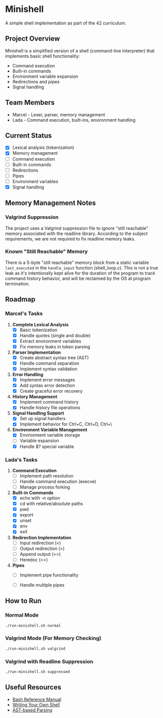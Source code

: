 # Minishell

A simple shell implementation as part of the 42 curriculum.

## Project Overview

Minishell is a simplified version of a shell (command-line interpreter) that implements basic shell functionality:
- Command execution
- Built-in commands
- Environment variable expansion
- Redirections and pipes
- Signal handling

## Team Members

- Marcel - Lexer, parser, memory management
- Lada - Command execution, built-ins, environment handling

## Current Status

- [x] Lexical analysis (tokenization)
- [x] Memory management
- [ ] Command execution
- [ ] Built-in commands
- [ ] Redirections
- [ ] Pipes
- [ ] Environment variables
- [x] Signal handling

## Memory Management Notes

### Valgrind Suppression

The project uses a Valgrind suppression file to ignore "still reachable" memory associated with the readline library. According to the subject requirements, we are not required to fix readline memory leaks.

### Known "Still Reachable" Memory

There is a 5-byte "still reachable" memory block from a static variable `last_executed` in the `handle_input` function (shell_loop.c). This is not a true leak as it's intentionally kept alive for the duration of the program to track command history behavior, and will be reclaimed by the OS at program termination.

## Roadmap

### Marcel's Tasks
1. **Complete Lexical Analysis**
   - [x] Basic tokenization
   - [x] Handle quotes (single and double)
   - [x] Extract environment variables
   - [x] Fix memory leaks in token parsing

2. **Parser Implementation**
   - [x] Create abstract syntax tree (AST)
   - [x] Handle command separation
   - [x] Implement syntax validation

3. **Error Handling**
   - [x] Implement error messages
   - [x] Add syntax error detection
   - [x] Create graceful error recovery

4. **History Management**
   - [x] Implement command history
   - [x] Handle history file operations

5. **Signal Handling Support**
   - [x] Set up signal handlers
   - [x] Implement behavior for Ctrl+C, Ctrl+D, Ctrl+\

6. **Environment Variable Management**
   - [x] Environment variable storage
   - [ ] Variable expansion
   - [x] Handle $? special variable

### Lada's Tasks
1. **Command Execution**
   - [ ] Implement path resolution
   - [ ] Handle command execution (execve)
   - [ ] Manage process forking

2. **Built-in Commands**
   - [x] echo with -n option
   - [x] cd with relative/absolute paths
   - [x] pwd
   - [x] export
   - [x] unset
   - [x] env
   - [x] exit

3. **Redirection Implementation**
   - [ ] Input redirection (<)
   - [ ] Output redirection (>)
   - [ ] Append output (>>)
   - [ ] Heredoc (<<)

4. **Pipes**
   - [ ] Implement pipe functionality
   - [ ] Handle multiple pipes



## How to Run

### Normal Mode

```bash
./run-minishell.sh normal
```

### Valgrind Mode (For Memory Checking)

```bash
./run-minishell.sh valgrind
```

### Valgrind with Readline Suppression

```bash
./run-minishell.sh suppressed
```

## Useful Resources

- [Bash Reference Manual](https://www.gnu.org/software/bash/manual/bash.html)
- [Writing Your Own Shell](https://brennan.io/2015/01/16/write-a-shell-in-c/)
- [AST-based Parsing](https://en.wikipedia.org/wiki/Abstract_syntax_tree)
